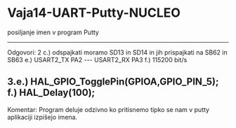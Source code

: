 # Vaja14-UART-Putty-NUCLEO
posiljanje imen v program Putty 

---------------------------------
Odgovori:
2 c.) odspajkati moramo SD13 in SD14 in jih prispajkati na SB62 in SB63
e.) USART2_TX PA2 --- USART2_RX PA3
f.) 115200 bit/s

3.e.) HAL_GPIO_TogglePin(GPIOA,GPIO_PIN_5);
f.)   HAL_Delay(100);
---------------------------------
Komentar:
Program deluje odzivno ko pritisnemo tipko se nam v putty aplikaciji izpišejo imena.
